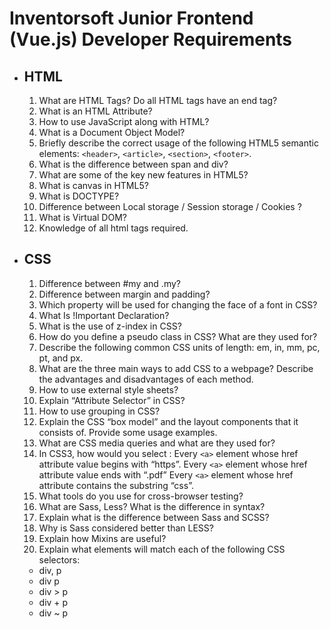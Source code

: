 # Inventorsoft Junior Frontend (Vue.js) Developer Requirements

- ## HTML
  1. What are HTML Tags? Do all HTML tags have an end tag?
  1. What is an HTML Attribute?
  1. How to use JavaScript along with HTML?
  1. What is a Document Object Model?
  1. Briefly describe the correct usage of the following HTML5 semantic elements: `<header>`, `<article>`, `<section>`, `<footer>`.
  1. What is the difference between span and div?
  1. What are some of the key new features in HTML5?
  1. What is canvas in HTML5?
  1. What is DOCTYPE?
  1. Difference between Local storage / Session storage / Cookies ?
  1. What is Virtual DOM?
  1. Knowledge of all html tags required.

- ## CSS
  1. Difference between #my and .my?
  1. Difference between margin and padding?
  1. Which property will be used for changing the face of a font in CSS?
  1. What Is !Important Declaration?
  1. What is the use of z-index in CSS?
  1. How do you define a pseudo class in CSS? What are they used for?
  1. Describe the following common CSS units of length: em, in, mm, pc, pt, and px.
  1. What are the three main ways to add CSS to a webpage? Describe the advantages and disadvantages of each method.
  1. How to use external style sheets?
  1. Explain “Attribute Selector” in CSS?
  1. How to use grouping in CSS?
  1. Explain the CSS “box model” and the layout components that it consists of. Provide some usage examples.
  1. What are CSS media queries and what are they used for?
  1. In CSS3, how would you select :
  Every `<a>` element whose href  attribute value begins with “https”.
  Every `<a>` element  whose href  attribute value ends with “.pdf”
    Every `<a>` element  whose href  attribute contains the substring “css”.
  1. What tools do you use for cross-browser testing?
  1. What are Sass, Less? What is the difference in syntax?
  1. Explain what is the difference between Sass and SCSS?
  1. Why is Sass considered better than LESS?
  1. Explain how Mixins are useful?
  1. Explain what elements will match each of the following CSS selectors:
    * div, p
    * div p
    * div > p
    * div + p
    * div ~ p



